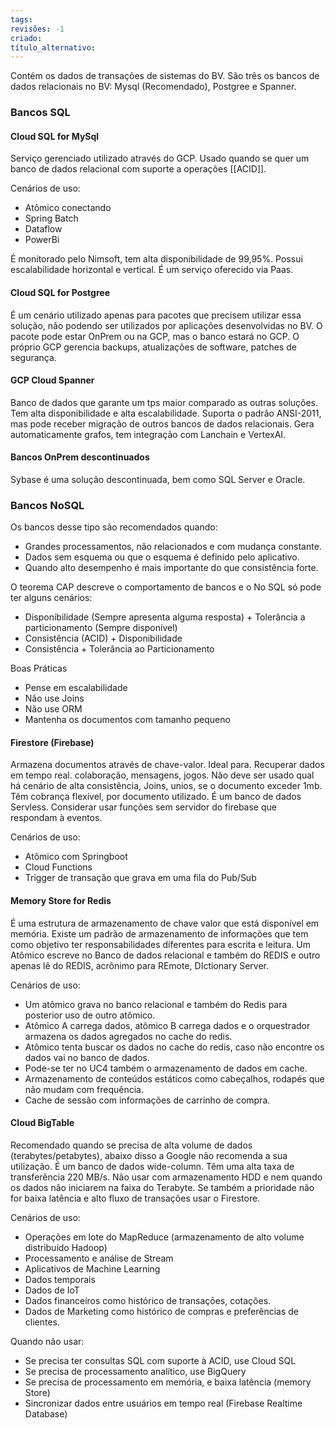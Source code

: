 ```yaml
---
tags: 
revisões: -1
criado: 
título_alternativo:
---
```

Contém os dados de transações de sistemas do BV.
São três os bancos de dados relacionais no BV: Mysql (Recomendado), Postgree e Spanner.
### Bancos SQL
#### Cloud SQL for MySql
Serviço gerenciado utilizado através do GCP. Usado quando se quer um banco de dados relacional com suporte a operações [[ACID]]. 

Cenários de uso:
- Atômico conectando
- Spring Batch
- Dataflow
- PowerBi

É monitorado pelo Nimsoft, tem alta disponibilidade de 99,95%. Possui escalabilidade horizontal e vertical. É um serviço oferecido via Paas. 
#### Cloud SQL for Postgree
É um cenário utilizado apenas para pacotes que precisem utilizar essa solução, não podendo ser utilizados por aplicações desenvolvidas no BV. O pacote pode estar OnPrem ou na GCP, mas o banco estará no GCP. O próprio GCP gerencia backups, atualizações de software, patches de segurança. 
#### GCP Cloud Spanner
Banco de dados que garante um tps maior comparado as outras soluções. Tem alta disponibilidade e alta escalabilidade. Suporta o padrão ANSI-2011, mas pode receber migração de outros bancos de dados relacionais. Gera automaticamente grafos, tem integração com Lanchain e VertexAI. 
#### Bancos OnPrem descontinuados
Sybase é uma solução descontinuada, bem como SQL Server e Oracle. 
### Bancos NoSQL
Os bancos desse tipo são recomendados quando:
- Grandes processamentos, não relacionados e com mudança constante.
- Dados sem esquema ou que o esquema é definido pelo aplicativo.
- Quando alto desempenho é mais importante do que consistência forte.

O teorema CAP descreve o comportamento de bancos e o No SQL só pode ter alguns cenários:
- Disponibilidade (Sempre apresenta alguma resposta) + Tolerância a particionamento (Sempre disponível)
- Consistência (ACID) + Disponibilidade 
- Consistência + Tolerância ao Particionamento

Boas Práticas
- Pense em escalabilidade
- Não use Joins
- Não use ORM
- Mantenha os documentos com tamanho pequeno
#### Firestore (Firebase)
Armazena documentos através de chave-valor. Ideal para. Recuperar dados em tempo real. colaboração, mensagens, jogos. Não deve ser usado qual há cenário de alta consistência, Joins, unios, se o documento exceder 1mb. Têm cobrança flexível, por documento utilizado.  É um banco de dados Servless. Considerar usar funções sem servidor do firebase que respondam à eventos.

Cenários de uso:
- Atômico com Springboot
- Cloud Functions
- Trigger de transação que grava em uma fila do Pub/Sub
#### Memory Store for Redis
É uma estrutura de armazenamento de chave valor que está disponível em memória.  Existe um padrão de armazenamento de informações que tem como objetivo ter responsabilidades diferentes para escrita e leitura. Um Atômico escreve no Banco de dados relacional e também do REDIS e outro apenas lê do REDIS, acrônimo para REmote, DIctionary Server.

Cenários de uso:
- Um atômico grava no banco relacional e também do Redis para posterior uso de outro atômico.
- Atômico A carrega dados, atômico B carrega dados e o orquestrador armazena os dados agregados no cache do redis.
- Atômico tenta buscar os dados no cache do redis, caso não encontre os dados vai no banco de dados.
- Pode-se ter no UC4 também o armazenamento de dados em cache.
- Armazenamento de conteúdos estáticos como cabeçalhos, rodapés que não mudam com frequência.
- Cache de sessão com informações de carrinho de compra.
#### Cloud BigTable
Recomendado quando se precisa de alta volume de dados (terabytes/petabytes), abaixo disso a Google não recomenda a sua utilização.  É um banco de dados wide-column. Têm uma alta taxa de transferência 220 MB/s. Não usar com armazenamento HDD e nem quando os dados não iniciarem na faixa do Terabyte. Se também a prioridade não for baixa latência e alto fluxo de transações usar o Firestore. 

Cenários de uso:
- Operações em lote do MapReduce (armazenamento de alto volume distribuído Hadoop)
- Processamento e análise de Stream
- Aplicativos de Machine Learning
- Dados temporais
- Dados de IoT
- Dados financeiros como histórico de transações, cotações.
- Dados de Marketing como histórico de compras e preferências de clientes.

Quando não usar:
- Se precisa ter consultas SQL com suporte à ACID, use Cloud SQL
- Se precisa de processamento analítico, use BigQuery
- Se precisa de processamento em memória, e baixa latência (memory Store)
- Sincronizar dados entre usuários em tempo real (Firebase Realtime Database)
